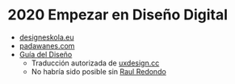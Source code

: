 # 2020 Empezar en Diseño Digital

* [designeskola.eu](https://www.designeskola.eu/)
* [padawanes.com](http://padawanes.com/)
* [Guía del Diseño](https://medium.com/gu%C3%ADa-del-diseño-start-uxdesign-cc)
  * Traducción autorizada de [uxdesign.cc](https://start.uxdesign.cc/)
  * No habría sido posible sin [Raul Redondo](http://raulredondo.com)

